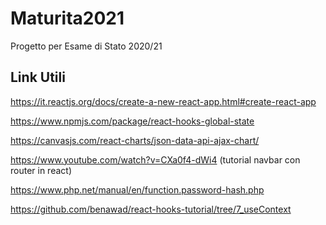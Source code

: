 # Maturita2021
Progetto per Esame di Stato 2020/21

## Link Utili

https://it.reactjs.org/docs/create-a-new-react-app.html#create-react-app

https://www.npmjs.com/package/react-hooks-global-state

https://canvasjs.com/react-charts/json-data-api-ajax-chart/

https://www.youtube.com/watch?v=CXa0f4-dWi4  (tutorial navbar con router in react)

https://www.php.net/manual/en/function.password-hash.php

https://github.com/benawad/react-hooks-tutorial/tree/7_useContext